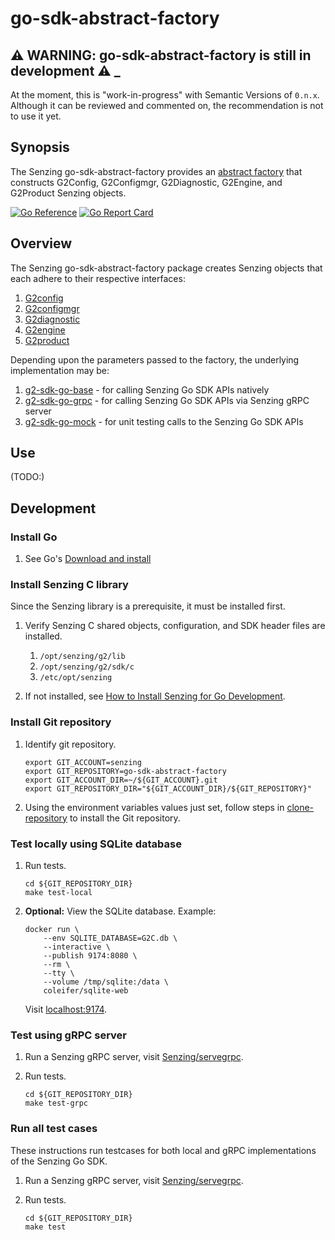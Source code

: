 # go-sdk-abstract-factory

## :warning: WARNING: go-sdk-abstract-factory is still in development :warning: _

At the moment, this is "work-in-progress" with Semantic Versions of `0.n.x`.
Although it can be reviewed and commented on,
the recommendation is not to use it yet.

## Synopsis

The Senzing go-sdk-abstract-factory provides an
[abstract factory](https://en.wikipedia.org/wiki/Abstract_factory_pattern)
that constructs G2Config, G2Configmgr, G2Diagnostic, G2Engine, and G2Product Senzing objects.

[![Go Reference](https://pkg.go.dev/badge/github.com/senzing/go-sdk-abstract-factory.svg)](https://pkg.go.dev/github.com/senzing/go-sdk-abstract-factory)
[![Go Report Card](https://goreportcard.com/badge/github.com/senzing/go-sdk-abstract-factory)](https://goreportcard.com/report/github.com/senzing/go-sdk-abstract-factory)

## Overview

The Senzing go-sdk-abstract-factory package creates Senzing objects that each adhere to their respective interfaces:

1. [G2config](https://pkg.go.dev/github.com/senzing/g2-sdk-go/g2api#G2config)
1. [G2configmgr](https://pkg.go.dev/github.com/senzing/g2-sdk-go/g2api#G2configmgr)
1. [G2diagnostic](https://pkg.go.dev/github.com/senzing/g2-sdk-go/g2api#G2diagnostic)
1. [G2engine](https://pkg.go.dev/github.com/senzing/g2-sdk-go/g2api#G2engine)
1. [G2product](https://pkg.go.dev/github.com/senzing/g2-sdk-go/g2api#G2product)

Depending upon the parameters passed to the factory, the underlying implementation may be:

1. [g2-sdk-go-base](https://github.com/Senzing/g2-sdk-go-base) - for calling Senzing Go SDK APIs natively
1. [g2-sdk-go-grpc](https://github.com/Senzing/g2-sdk-go-grpc) - for calling Senzing Go SDK APIs via Senzing gRPC server
1. [g2-sdk-go-mock](https://github.com/Senzing/g2-sdk-go-mock) - for unit testing calls to the Senzing Go SDK APIs

## Use

(TODO:)

## Development

### Install Go

1. See Go's [Download and install](https://go.dev/doc/install)

### Install Senzing C library

Since the Senzing library is a prerequisite, it must be installed first.

1. Verify Senzing C shared objects, configuration, and SDK header files are installed.
    1. `/opt/senzing/g2/lib`
    1. `/opt/senzing/g2/sdk/c`
    1. `/etc/opt/senzing`

1. If not installed, see
   [How to Install Senzing for Go Development](https://github.com/Senzing/knowledge-base/blob/main/HOWTO/install-senzing-for-go-development.md).

### Install Git repository

1. Identify git repository.

    ```console
    export GIT_ACCOUNT=senzing
    export GIT_REPOSITORY=go-sdk-abstract-factory
    export GIT_ACCOUNT_DIR=~/${GIT_ACCOUNT}.git
    export GIT_REPOSITORY_DIR="${GIT_ACCOUNT_DIR}/${GIT_REPOSITORY}"

    ```

1. Using the environment variables values just set, follow steps in
   [clone-repository](https://github.com/Senzing/knowledge-base/blob/main/HOWTO/clone-repository.md) to install the Git repository.

### Test locally using SQLite database

1. Run tests.

    ```console
    cd ${GIT_REPOSITORY_DIR}
    make test-local

    ```

1. **Optional:** View the SQLite database.
   Example:

    ```console
    docker run \
        --env SQLITE_DATABASE=G2C.db \
        --interactive \
        --publish 9174:8080 \
        --rm \
        --tty \
        --volume /tmp/sqlite:/data \
        coleifer/sqlite-web

    ```

   Visit [localhost:9174](http://localhost:9174).

### Test using gRPC server

1. Run a Senzing gRPC server, visit
   [Senzing/servegrpc](https://github.com/Senzing/servegrpc).

1. Run tests.

    ```console
    cd ${GIT_REPOSITORY_DIR}
    make test-grpc

    ```

### Run all test cases

These instructions run testcases for both local and gRPC implementations of the Senzing Go SDK.

1. Run a Senzing gRPC server, visit
   [Senzing/servegrpc](https://github.com/Senzing/servegrpc).

1. Run tests.

    ```console
    cd ${GIT_REPOSITORY_DIR}
    make test

    ```
